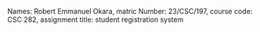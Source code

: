 Names: Robert Emmanuel Okara,
matric Number: 23/CSC/197,
course code: CSC 282,
assignment title: student registration system 
